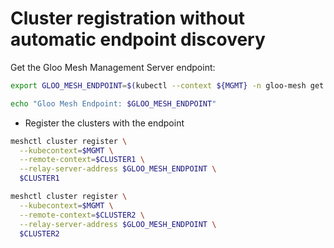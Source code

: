 # Cluster registration without automatic endpoint discovery

Get the Gloo Mesh Management Server endpoint:
```sh
export GLOO_MESH_ENDPOINT=$(kubectl --context ${MGMT} -n gloo-mesh get svc gloo-mesh-mgmt-server -o jsonpath='{.status.loadBalancer.ingress[0].*}'):9900

echo "Gloo Mesh Endpoint: $GLOO_MESH_ENDPOINT"
```

* Register the clusters with the endpoint

```sh
meshctl cluster register \
  --kubecontext=$MGMT \
  --remote-context=$CLUSTER1 \
  --relay-server-address $GLOO_MESH_ENDPOINT \
  $CLUSTER1

meshctl cluster register \
  --kubecontext=$MGMT \
  --remote-context=$CLUSTER2 \
  --relay-server-address $GLOO_MESH_ENDPOINT \
  $CLUSTER2
```
